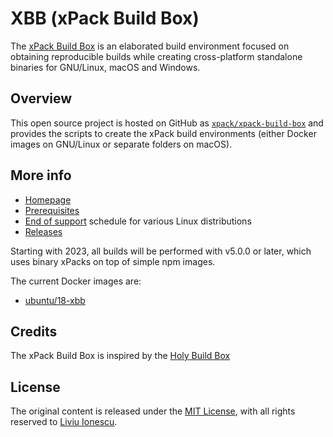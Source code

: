 # XBB (xPack Build Box)

The [xPack Build Box](https://xpack.github.io/xbb/)
is an elaborated build environment focused on
obtaining reproducible builds while creating cross-platform standalone
binaries for GNU/Linux, macOS and Windows.

## Overview

This open source project is hosted on GitHub as
[`xpack/xpack-build-box`](https://github.com/xpack/xpack-build-box)
and provides the scripts to create the xPack build environments
(either Docker images on GNU/Linux or separate folders on macOS).

## More info

- [Homepage](https://xpack.github.io/xbb/)
- [Prerequisites](https://xpack.github.io/xbb/prerequisites/)
- [End of support](https://xpack.github.io/xbb/end-of-support/) schedule
  for various Linux distributions
- [Releases](https://xpack.github.io/xbb/releases/)

Starting with 2023, all builds will be performed with v5.0.0 or later,
which uses binary xPacks on top of simple npm images.

The current Docker images are:

- [ubuntu/18-xbb](ubuntu/18-xbb/)

## Credits

The xPack Build Box is inspired by the
[Holy Build Box](https://github.com/phusion/holy-build-box)

## License

The original content is released under the
[MIT License](https://opensource.org/licenses/MIT), with all rights
reserved to [Liviu Ionescu](https://github.com/ilg-ul/).
